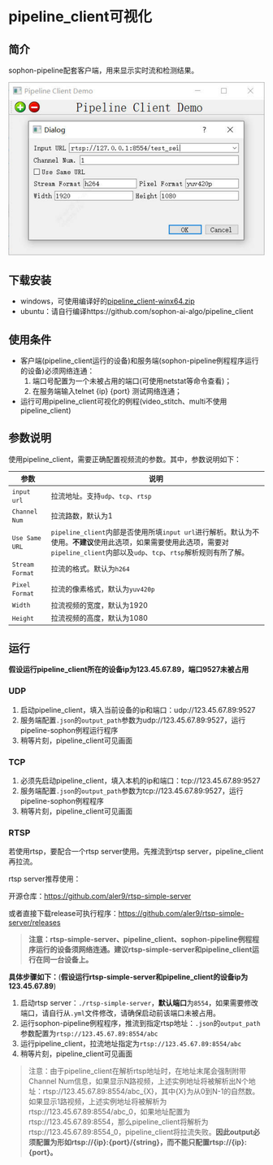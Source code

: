 # pipeline_client可视化

## 简介

sophon-pipeline配套客户端，用来显示实时流和检测结果。

![](./pics/pipeline_client_ui.jpg)

## 下载安装

- windows，可使用编译好的[pipeline_client-winx64.zip](http://219.142.246.77:65000/sharing/p5ACNYRoL)
- ubuntu：请自行编译https://github.com/sophon-ai-algo/pipeline_client

## 使用条件

- 客户端(pipeline_client运行的设备)和服务端(sophon-pipeline例程程序运行的设备)必须网络连通：
  1. 端口号配置为一个未被占用的端口(可使用netstat等命令查看)；
  2. 在服务端输入telnet {ip} {port} 测试网络连通；
- 运行可用pipeline_client可视化的例程(video_stitch、multi不使用pipeline_client)

## 参数说明

使用pipeline_client，需要正确配置视频流的参数。其中，参数说明如下：

| 参数            | 说明                                                         |
| --------------- | ------------------------------------------------------------ |
| `input url`     | 拉流地址。支持`udp`、`tcp`、`rtsp`                           |
| `Channel Num`   | 拉流路数，默认为1                                            |
| `Use Same URL`  | `pipeline_client`内部是否使用所填`input url`进行解析。默认为不使用。**不建议**使用此选项，如果需要使用此选项，需要对`pipeline_client`内部以及`udp`、`tcp`、`rtsp`解析规则有所了解。 |
| `Stream Format` | 拉流的格式。默认为`h264`                                     |
| `Pixel Format`  | 拉流的像素格式，默认为`yuv420p`                              |
| `Width`         | 拉流视频的宽度，默认为1920                                   |
| `Height`        | 拉流视频的高度，默认为1080                                   |

## 运行

**假设运行pipeline_client所在的设备ip为123.45.67.89，端口9527未被占用**

### UDP

1. 启动pipeline_client，填入当前设备的ip和端口：udp://123.45.67.89:9527
2. 服务端配置`.json`的`output_path`参数为udp://123.45.67.89:9527，运行pipeline-sophon例程运行程序
3. 稍等片刻，pipeline_client可见画面

### TCP

1. 必须先启动pipeline_client，填入本机的ip和端口：tcp://123.45.67.89:9527
2. 服务端配置`.json`的`output_path`参数为tcp://123.45.67.89:9527，运行pipeline-sophon例程程序
3. 稍等片刻，pipeline_client可见画面

### RTSP

若使用rtsp，要配合一个rtsp server使用。先推流到rtsp server，pipeline_client再拉流。

rtsp server推荐使用：

开源仓库：https://github.com/aler9/rtsp-simple-server

或者直接下载release可执行程序：https://github.com/aler9/rtsp-simple-server/releases

> **注意：rtsp-simple-server、pipeline_client、sophon-pipeline例程程序运行的设备须网络连通。建议rtsp-simple-server和pipeline_client运行在同一台设备上。**

**具体步骤如下：**(**假设运行rtsp-simple-server和pipeline_client的设备ip为123.45.67.89**)

1. 启动rtsp server：`./rtsp-simple-server`，**默认端口**为`8554`，如果需要修改端口，请自行从`.yml`文件修改，请确保启动前该端口未被占用。
2. 运行sophon-pipeline例程程序，推流到指定rtsp地址：`.json`的`output_path`参数配置为`rtsp://123.45.67.89:8554/abc`
3. 运行pipeline_client，拉流地址指定为`rtsp://123.45.67.89:8554/abc`
4. 稍等片刻，pipeline_client可见画面

> 注意：由于pipeline_client在解析rtsp地址时，在地址末尾会强制附带Channel Num信息，如果显示N路视频，上述实例地址将被解析出N个地址：rtsp://123.45.67.89:8554/abc_{X}，其中{X}为从0到N-1的自然数。如果显示1路视频，上述实例地址将被解析为rtsp://123.45.67.89:8554/abc_0，如果地址配置为rtsp://123.45.67.89:8554，那么pipeline_client将解析为rtsp://123.45.67.89:8554_0，pipeline_client将拉流失败。**因此output必须配置为形如rtsp://{ip}:{port}/{string}，而不能只配置rtsp://{ip}:{port}。**

